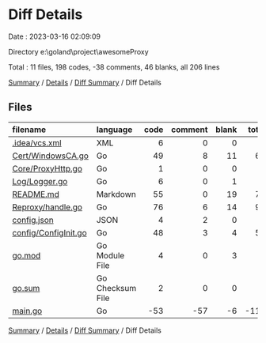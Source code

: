 # Diff Details

Date : 2023-03-16 02:09:09

Directory e:\\goland\\project\\awesomeProxy

Total : 11 files,  198 codes, -38 comments, 46 blanks, all 206 lines

[Summary](results.md) / [Details](details.md) / [Diff Summary](diff.md) / Diff Details

## Files
| filename | language | code | comment | blank | total |
| :--- | :--- | ---: | ---: | ---: | ---: |
| [.idea/vcs.xml](/.idea/vcs.xml) | XML | 6 | 0 | 0 | 6 |
| [Cert/WindowsCA.go](/Cert/WindowsCA.go) | Go | 49 | 8 | 11 | 68 |
| [Core/ProxyHttp.go](/Core/ProxyHttp.go) | Go | 1 | 0 | 0 | 1 |
| [Log/Logger.go](/Log/Logger.go) | Go | 6 | 0 | 1 | 7 |
| [README.md](/README.md) | Markdown | 55 | 0 | 19 | 74 |
| [Reproxy/handle.go](/Reproxy/handle.go) | Go | 76 | 6 | 14 | 96 |
| [config.json](/config.json) | JSON | 4 | 2 | 0 | 6 |
| [config/ConfigInit.go](/config/ConfigInit.go) | Go | 48 | 3 | 4 | 55 |
| [go.mod](/go.mod) | Go Module File | 4 | 0 | 3 | 7 |
| [go.sum](/go.sum) | Go Checksum File | 2 | 0 | 0 | 2 |
| [main.go](/main.go) | Go | -53 | -57 | -6 | -116 |

[Summary](results.md) / [Details](details.md) / [Diff Summary](diff.md) / Diff Details